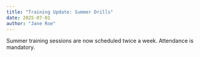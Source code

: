 ```yaml
---
title: "Training Update: Summer Drills"
date: 2025-07-01
author: "Jane Roe"
---
```

Summer training sessions are now scheduled twice a week. Attendance is mandatory.